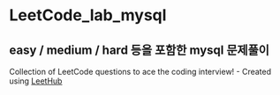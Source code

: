 # LeetCode_lab_mysql
## easy / medium / hard 등을 포함한 mysql 문제풀이
Collection of LeetCode questions to ace the coding interview! - Created using [LeetHub](https://github.com/QasimWani/LeetHub)
